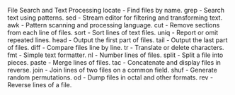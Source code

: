 File Search and Text Processing
locate - Find files by name.
grep - Search text using patterns.
sed - Stream editor for filtering and transforming text.
awk - Pattern scanning and processing language.
cut - Remove sections from each line of files.
sort - Sort lines of text files.
uniq - Report or omit repeated lines.
head - Output the first part of files.
tail - Output the last part of files.
diff - Compare files line by line.
tr - Translate or delete characters.
fmt - Simple text formatter.
nl - Number lines of files.
split - Split a file into pieces.
paste - Merge lines of files.
tac - Concatenate and display files in reverse.
join - Join lines of two files on a common field.
shuf - Generate random permutations.
od - Dump files in octal and other formats.
rev - Reverse lines of a file.